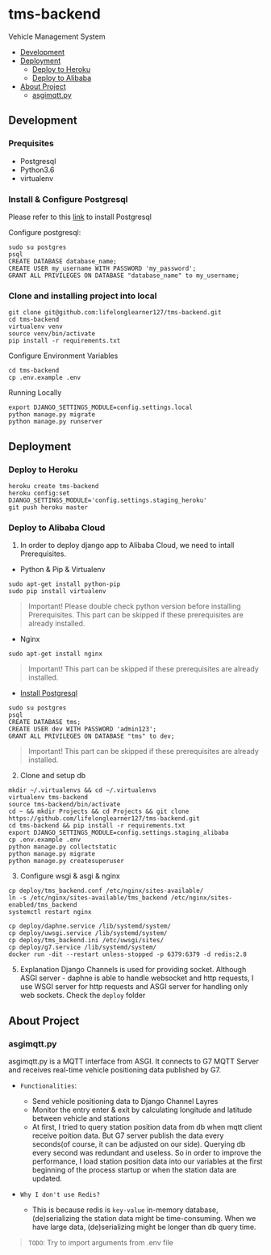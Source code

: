 # tms-backend
Vehicle Management System
- [Development](#development)
- [Deployment](#deployment)
  - [Deploy to Heroku](#deploy-to-heroku)
  - [Deploy to Alibaba](#deploy-to-alibaba)
- [About Project](#about-project)
  - [asgimqtt.py](#asgimqtt.py)

## Development
### Prequisites
 - Postgresql
 - Python3.6
 - virtualenv

### Install & Configure Postgresql
Please refer to this [link](https://www.postgresql.org/download/) to install Postgresql

Configure postgresql:
```
sudo su postgres
psql
CREATE DATABASE database_name;
CREATE USER my_username WITH PASSWORD 'my_password';
GRANT ALL PRIVILEGES ON DATABASE "database_name" to my_username;
```

### Clone and installing project into local
```
git clone git@github.com:lifelonglearner127/tms-backend.git
cd tms-backend
virtualenv venv
source venv/bin/activate
pip install -r requirements.txt
```

Configure Environment Variables
```
cd tms-backend
cp .env.example .env
```

Running Locally
```
export DJANGO_SETTINGS_MODULE=config.settings.local
python manage.py migrate
python manage.py runserver
```


## Deployment
### Deploy to Heroku
```
heroku create tms-backend
heroku config:set DJANGO_SETTINGS_MODULE='config.settings.staging_heroku'
git push heroku master
```


### Deploy to Alibaba Cloud
1. In order to deploy django app to Alibaba Cloud, we need to intall Prerequisites.
 - Python & Pip & Virtualenv
```
sudo apt-get install python-pip
sudo pip install virtualenv
```
> Important! Please double check python version before installing Prerequisites. This part can be skipped if these prerequisites are already installed.
 
 - Nginx
```
sudo apt-get install nginx
```
> Important! This part can be skipped if these prerequisites are already installed.
 
 - [Install Postgresql](https://www.postgresql.org/download/)
```
sudo su postgres
psql
CREATE DATABASE tms;
CREATE USER dev WITH PASSWORD 'admin123';
GRANT ALL PRIVILEGES ON DATABASE "tms" to dev;
```
> Important! This part can be skipped if these prerequisites are already installed.

2. Clone and setup db
```
mkdir ~/.virtualenvs && cd ~/.virtualenvs
virtualenv tms-backend
source tms-backend/bin/activate
cd ~ && mkdir Projects && cd Projects && git clone https://github.com/lifelonglearner127/tms-backend.git
cd tms-backend && pip install -r requirements.txt
export DJANGO_SETTINGS_MODULE=config.settings.staging_alibaba
cp .env.example .env
python manage.py collectstatic
python manage.py migrate
python manage.py createsuperuser
```

3. Configure wsgi & asgi & nginx
```
cp deploy/tms_backend.conf /etc/nginx/sites-available/
ln -s /etc/nginx/sites-available/tms_backend /etc/nginx/sites-enabled/tms_backend
systemctl restart nginx

cp deploy/daphne.service /lib/systemd/system/
cp deploy/uwsgi.service /lib/systemd/system/
cp deploy/tms_backend.ini /etc/uwsgi/sites/
cp deploy/g7.service /lib/systemd/system/
docker run -dit --restart unless-stopped -p 6379:6379 -d redis:2.8
```

5. Explanation
Django Channels is used for providing socket. Although ASGI server - daphne is able to handle websocket and http requests, I use WSGI server for http requests and ASGI server for handling only web sockets.
Check the `deploy` folder


## About Project
### asgimqtt.py
asgimqtt.py is a MQTT interface from ASGI. It connects to G7 MQTT Server and receives real-time vehicle positioning data published by G7.

- `Functionalities`:
  - Send vehicle positioning data to Django Channel Layres
  - Monitor the entry enter & exit by calculating longitude and latitude between vehicle and stations
  - At first, I tried to query station position data from db when mqtt client receive poition data. But G7 server publish the data every seconds(of course, it can be adjusted on our side). Querying db every second was redundant and useless. So in order to improve the performance, I load station position data into our variables at the first beginning of the process startup or when the station data are updated.
 
- `Why I don't use Redis?`
  - This is because redis is `key-value` in-memory database, (de)serializing the station data might be time-consuming. When we have large data, (de)serializing might be longer than db query time.

> `TODO`: Try to import arguments from .env file
